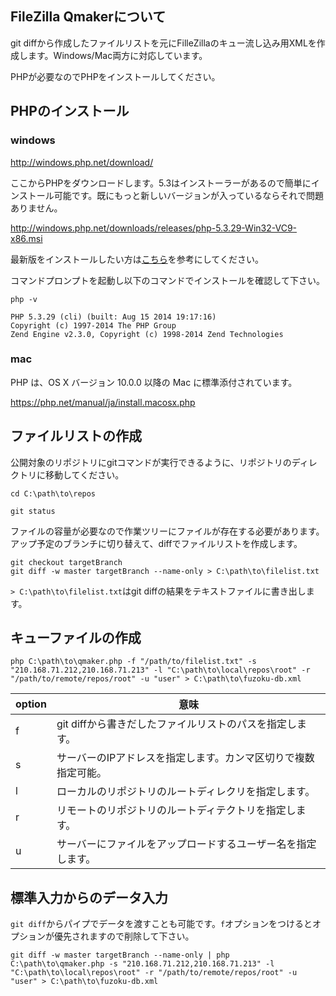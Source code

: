 ## FileZilla Qmakerについて

git diffから作成したファイルリストを元にFilleZillaのキュー流し込み用XMLを作成します。Windows/Mac両方に対応しています。

PHPが必要なのでPHPをインストールしてください。

## PHPのインストール

### windows

http://windows.php.net/download/

ここからPHPをダウンロードします。5.3はインストーラーがあるので簡単にインストール可能です。既にもっと新しいバージョンが入っているならそれで問題ありません。

http://windows.php.net/downloads/releases/php-5.3.29-Win32-VC9-x86.msi

最新版をインストールしたい方は[こちら](http://php.net/manual/ja/install.windows.php)を参考にしてください。

コマンドプロンプトを起動し以下のコマンドでインストールを確認して下さい。

```
php -v

PHP 5.3.29 (cli) (built: Aug 15 2014 19:17:16)
Copyright (c) 1997-2014 The PHP Group
Zend Engine v2.3.0, Copyright (c) 1998-2014 Zend Technologies
```

### mac

PHP は、OS X バージョン 10.0.0 以降の Mac に標準添付されています。

https://php.net/manual/ja/install.macosx.php




## ファイルリストの作成

公開対象のリポジトリにgitコマンドが実行できるように、リポジトリのディレクトリに移動してください。

```
cd C:\path\to\repos

git status
```

ファイルの容量が必要なので作業ツリーにファイルが存在する必要があります。アップ予定のブランチに切り替えて、diffでファイルリストを作成します。

```
git checkout targetBranch
git diff -w master targetBranch --name-only > C:\path\to\filelist.txt
```

`> C:\path\to\filelist.txt`はgit diffの結果をテキストファイルに書き出します。

## キューファイルの作成

```
php C:\path\to\qmaker.php -f "/path/to/filelist.txt" -s "210.168.71.212,210.168.71.213" -l "C:\path\to\local\repos\root" -r "/path/to/remote/repos/root" -u "user" > C:\path\to\fuzoku-db.xml
```


option | 意味
--- | ---
f | git diffから書きだしたファイルリストのパスを指定します。
s | サーバーのIPアドレスを指定します。カンマ区切りで複数指定可能。
l | ローカルのリポジトリのルートディレクリを指定します。
r | リモートのリポジトリのルートディテクトリを指定します。
u | サーバーにファイルをアップロードするユーザー名を指定します。

## 標準入力からのデータ入力

`git diff`からパイプでデータを渡すことも可能です。`f`オプションをつけるとオプションが優先されますので削除して下さい。

```
git diff -w master targetBranch --name-only | php C:\path\to\qmaker.php -s "210.168.71.212,210.168.71.213" -l "C:\path\to\local\repos\root" -r "/path/to/remote/repos/root" -u "user" > C:\path\to\fuzoku-db.xml
```

